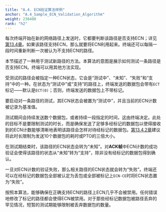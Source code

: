 ```yaml
---
title: "A.4. ECN验证算法样例"
anchor: "A.4_Sample_ECN_Validation_Algorithm"
weight: 230400
rank: "h2"
---
```


每次终端开始在新的网络路径上发送时，它都要判断该路径是否支持ECN；详见[第13.4章](#13.4_Explicit_Congestion_Notification)。如果该路径支持ECN，那么就要将ECN利用起来。终端还可以每隔一段时间重新判断一次被认为不支持ECN的路径。

本节描述了一种用于测试新路径的方法。本算法的意图是展示如何测试一条路径是否支持ECN。终端可以用其他方法实现。

受测试的路径会被指定一种ECN状态，它会是“测试中”、“未知”、“失败”和“支持”中的一种。在状态为“测试中”或“支持”的路径上，终端发送的数据包会带有`ECT`标记——默认是`ECT(0)`；否则，终端发送的数据包上不带标记。

要启动对一条路径的测试，其ECN状态会被置为“测试中”，并且当前的ECN计数被记录为基准值。

测试期间会持续发送数个数据包，或者持续一段指定的时间，这由终端决定。此处的目标不是要限制测试的时长，而是确保发送了足够多经标记的数据包以使得接收到的ECN计数能够清晰地表明该路径会怎样对待经标记的数据包。[第13.4.2章](#13.4.2_ECN_Validation)建议将此时长限制为发送10个数据包的耗时或PTO的三倍大小。

在测试期结束时，该路径的ECN状态会转为“未知”。对**ACK帧**中ECN计数的成功验证会使得该路径的状态从“未知”转为“支持”，除非没有经标记的数据包得到确认。

一旦对ECN计数的验证失败，那么相关路径的ECN状态就会转为“失败”。终端还可以在经标记的数据包全部被认定为丢包或全部被标记上`ECN-CE`时将ECN状态置为“失败”。

按照本算法，能够确保在正确支持ECN的路径上ECN几乎不会被禁用。任何错误地修改了标记的路径都会使得ECN被禁用。对于那些经标记数据包被路径丢弃的罕见情况，短暂的测试期能够限制被丢弃数据包的数量。
